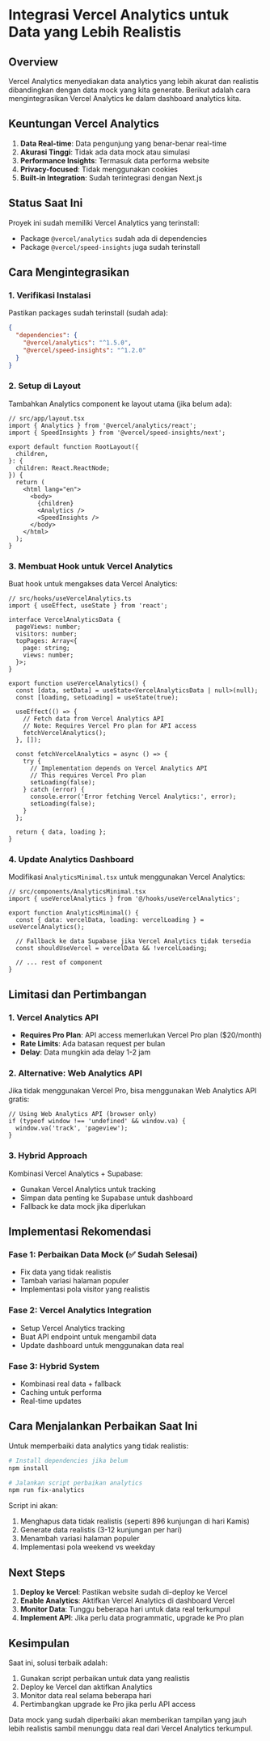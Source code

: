 # Integrasi Vercel Analytics untuk Data yang Lebih Realistis

## Overview

Vercel Analytics menyediakan data analytics yang lebih akurat dan realistis dibandingkan dengan data mock yang kita generate. Berikut adalah cara mengintegrasikan Vercel Analytics ke dalam dashboard analytics kita.

## Keuntungan Vercel Analytics

1. **Data Real-time**: Data pengunjung yang benar-benar real-time
2. **Akurasi Tinggi**: Tidak ada data mock atau simulasi
3. **Performance Insights**: Termasuk data performa website
4. **Privacy-focused**: Tidak menggunakan cookies
5. **Built-in Integration**: Sudah terintegrasi dengan Next.js

## Status Saat Ini

Proyek ini sudah memiliki Vercel Analytics yang terinstall:
- Package `@vercel/analytics` sudah ada di dependencies
- Package `@vercel/speed-insights` juga sudah terinstall

## Cara Mengintegrasikan

### 1. Verifikasi Instalasi

Pastikan packages sudah terinstall (sudah ada):
```json
{
  "dependencies": {
    "@vercel/analytics": "^1.5.0",
    "@vercel/speed-insights": "^1.2.0"
  }
}
```

### 2. Setup di Layout

Tambahkan Analytics component ke layout utama (jika belum ada):

```tsx
// src/app/layout.tsx
import { Analytics } from '@vercel/analytics/react';
import { SpeedInsights } from '@vercel/speed-insights/next';

export default function RootLayout({
  children,
}: {
  children: React.ReactNode;
}) {
  return (
    <html lang="en">
      <body>
        {children}
        <Analytics />
        <SpeedInsights />
      </body>
    </html>
  );
}
```

### 3. Membuat Hook untuk Vercel Analytics

Buat hook untuk mengakses data Vercel Analytics:

```tsx
// src/hooks/useVercelAnalytics.ts
import { useEffect, useState } from 'react';

interface VercelAnalyticsData {
  pageViews: number;
  visitors: number;
  topPages: Array<{
    page: string;
    views: number;
  }>;
}

export function useVercelAnalytics() {
  const [data, setData] = useState<VercelAnalyticsData | null>(null);
  const [loading, setLoading] = useState(true);

  useEffect(() => {
    // Fetch data from Vercel Analytics API
    // Note: Requires Vercel Pro plan for API access
    fetchVercelAnalytics();
  }, []);

  const fetchVercelAnalytics = async () => {
    try {
      // Implementation depends on Vercel Analytics API
      // This requires Vercel Pro plan
      setLoading(false);
    } catch (error) {
      console.error('Error fetching Vercel Analytics:', error);
      setLoading(false);
    }
  };

  return { data, loading };
}
```

### 4. Update Analytics Dashboard

Modifikasi `AnalyticsMinimal.tsx` untuk menggunakan Vercel Analytics:

```tsx
// src/components/AnalyticsMinimal.tsx
import { useVercelAnalytics } from '@/hooks/useVercelAnalytics';

export function AnalyticsMinimal() {
  const { data: vercelData, loading: vercelLoading } = useVercelAnalytics();
  
  // Fallback ke data Supabase jika Vercel Analytics tidak tersedia
  const shouldUseVercel = vercelData && !vercelLoading;
  
  // ... rest of component
}
```

## Limitasi dan Pertimbangan

### 1. Vercel Analytics API

- **Requires Pro Plan**: API access memerlukan Vercel Pro plan ($20/month)
- **Rate Limits**: Ada batasan request per bulan
- **Delay**: Data mungkin ada delay 1-2 jam

### 2. Alternative: Web Analytics API

Jika tidak menggunakan Vercel Pro, bisa menggunakan Web Analytics API gratis:

```tsx
// Using Web Analytics API (browser only)
if (typeof window !== 'undefined' && window.va) {
  window.va('track', 'pageview');
}
```

### 3. Hybrid Approach

Kombinasi Vercel Analytics + Supabase:
- Gunakan Vercel Analytics untuk tracking
- Simpan data penting ke Supabase untuk dashboard
- Fallback ke data mock jika diperlukan

## Implementasi Rekomendasi

### Fase 1: Perbaikan Data Mock (✅ Sudah Selesai)
- Fix data yang tidak realistis
- Tambah variasi halaman populer
- Implementasi pola visitor yang realistis

### Fase 2: Vercel Analytics Integration
- Setup Vercel Analytics tracking
- Buat API endpoint untuk mengambil data
- Update dashboard untuk menggunakan data real

### Fase 3: Hybrid System
- Kombinasi real data + fallback
- Caching untuk performa
- Real-time updates

## Cara Menjalankan Perbaikan Saat Ini

Untuk memperbaiki data analytics yang tidak realistis:

```bash
# Install dependencies jika belum
npm install

# Jalankan script perbaikan analytics
npm run fix-analytics
```

Script ini akan:
1. Menghapus data tidak realistis (seperti 896 kunjungan di hari Kamis)
2. Generate data realistis (3-12 kunjungan per hari)
3. Menambah variasi halaman populer
4. Implementasi pola weekend vs weekday

## Next Steps

1. **Deploy ke Vercel**: Pastikan website sudah di-deploy ke Vercel
2. **Enable Analytics**: Aktifkan Vercel Analytics di dashboard Vercel
3. **Monitor Data**: Tunggu beberapa hari untuk data real terkumpul
4. **Implement API**: Jika perlu data programmatic, upgrade ke Pro plan

## Kesimpulan

Saat ini, solusi terbaik adalah:
1. Gunakan script perbaikan untuk data yang realistis
2. Deploy ke Vercel dan aktifkan Analytics
3. Monitor data real selama beberapa hari
4. Pertimbangkan upgrade ke Pro jika perlu API access

Data mock yang sudah diperbaiki akan memberikan tampilan yang jauh lebih realistis sambil menunggu data real dari Vercel Analytics terkumpul.
